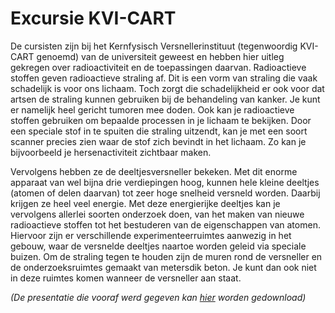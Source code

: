 # Excursie KVI-CART
De cursisten zijn bij het Kernfysisch Versnellerinstituut (tegenwoordig KVI-CART genoemd) van de universiteit geweest en hebben hier uitleg gekregen over radioactiviteit en de toepassingen daarvan. Radioactieve stoffen geven radioactieve straling af. Dit is een vorm van straling die vaak schadelijk is voor ons lichaam. Toch zorgt die schadelijkheid er ook voor dat artsen de straling kunnen gebruiken bij de behandeling van kanker. Je kunt er namelijk heel gericht tumoren mee doden. Ook kan je radioactieve stoffen gebruiken om bepaalde processen in je lichaam te bekijken. Door een speciale stof in te spuiten die straling uitzendt, kan je met een soort scanner precies zien waar de stof zich bevindt in het lichaam. Zo kan je bijvoorbeeld je hersenactiviteit zichtbaar maken.

Vervolgens hebben ze de deeltjesversneller bekeken. Met dit enorme apparaat van wel bijna drie verdiepingen hoog, kunnen hele kleine deeltjes (atomen of delen daarvan) tot zeer hoge snelheid versneld worden. Daarbij krijgen ze heel veel energie. Met deze energierijke deeltjes kan je vervolgens allerlei soorten onderzoek doen, van het maken van nieuwe radioactieve stoffen tot het bestuderen van de eigenschappen van atomen. Hiervoor zijn er verschillende experimenteerruimtes aanwezig in het gebouw, waar de versnelde deeltjes naartoe worden geleid via speciale buizen. Om de straling tegen te houden zijn de muren rond de versneller en de onderzoeksruimtes gemaakt van metersdik beton. Je kunt dan ook niet in deze ruimtes komen wanneer de versneller aan staat.

*(De presentatie die vooraf werd gegeven kan [hier](KVI-CART.pdf) worden gedownload)*
